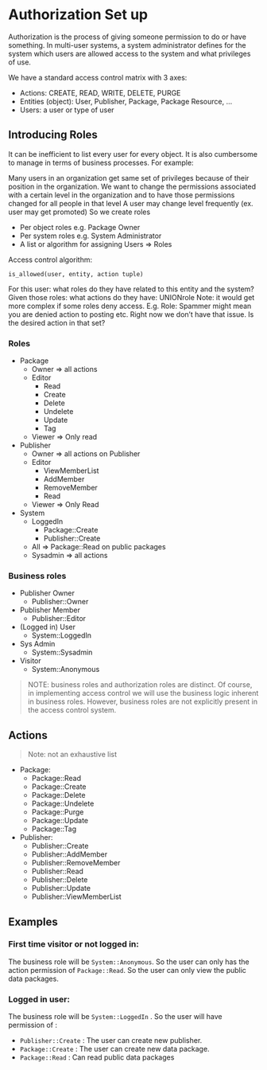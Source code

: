 # Authorization Set up

  Authorization is the process of giving someone permission to do or have something. In multi-user systems, a system administrator defines for the system which users are allowed access to the system and what privileges of use.

We have a standard access control matrix with 3 axes:

- Actions: CREATE, READ, WRITE, DELETE, PURGE
- Entities (object): User, Publisher, Package, Package Resource, …
- Users: a user or type of user

## Introducing Roles

It can be inefficient to list every user for every object. It is also cumbersome to manage in terms of business processes. For example:

Many users in an organization get same set of privileges because of their position in the organization.
We want to change the permissions associated with a certain level in the organization and to have those permissions changed for all people in that level
A user may change level frequently (ex. user may get promoted)
So we create roles

* Per object roles e.g. Package Owner
* Per system roles e.g. System Administrator
* A list or algorithm for assigning Users => Roles

Access control algorithm:
```pytho
is_allowed(user, entity, action tuple)
```

For this user: what roles do they have related to this entity and the system?
Given those roles: what actions do they have: UNIONrole
Note: it would get more complex if some roles deny access. E.g. Role: Spammer might mean you are denied action to posting etc. Right now we don’t have that issue.
Is the desired action in that set?

### Roles
- Package
    - Owner  => all actions
    - Editor
        - Read
        - Create
        - Delete
        - Undelete
        - Update
        - Tag
    - Viewer  => Only read
- Publisher
    - Owner => all actions on Publisher
    - Editor
        - ViewMemberList
        - AddMember
        - RemoveMember
        - Read
    - Viewer => Only Read
- System
    - LoggedIn
        - Package::Create
        - Publisher::Create
    - All => Package::Read on public packages
    - Sysadmin => all actions

### Business roles

- Publisher Owner
    - Publisher::Owner
- Publisher Member
    - Publisher::Editor
- (Logged in) User
    - System::LoggedIn
- Sys Admin
    - System::Sysadmin
- Visitor
    - System::Anonymous


> NOTE: business roles and authorization roles are distinct. Of course, in implementing access control we will use the business logic inherent in business roles. However, business roles are not explicitly present in the access control system.

## Actions

> Note: not an exhaustive list

- Package:
    - Package::Read
    - Package::Create
    - Package::Delete
    - Package::Undelete
    - Package::Purge
    - Package::Update
    - Package::Tag
- Publisher:
    - Publisher::Create
    - Publisher::AddMember
    - Publisher::RemoveMember
    - Publisher::Read
    - Publisher::Delete
    - Publisher::Update
    - Publisher::ViewMemberList

## Examples
### First time visitor or not logged in:
The business role will be ```System::Anonymous```. So the user can only has the action permission of ```Package::Read```.
So the user can only view the public data packages.

### Logged in user:
The business role will be ```System::LoggedIn``` . So the user will have permission of :

- ```Publisher::Create``` : The user can create new publisher.
- ```Package::Create``` : The user can create new data package.
- ```Package::Read``` : Can read public data packages
